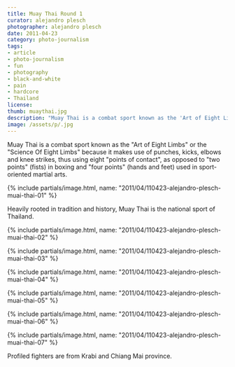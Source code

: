 ```yaml
---
title: Muay Thai Round 1
curator: alejandro plesch
photographer: alejandro plesch
date: 2011-04-23
category: photo-journalism
tags:
- article
- photo-journalism
- fun
- photography
- black-and-white
- pain
- hardcore
- Thailand
license:
thumb: muaythai.jpg
description: "Muay Thai is a combat sport known as the 'Art of Eight Limbs' or the 'Science Of Eight Limbs' because it makes use of punches, kicks, elbows and knee strikes, thus using eight points of contact, as opposed to two points, fists, in boxing and four points, hands and feet, used in sport-oriented martial arts."
image: /assets/p/.jpg
---
```


Muay Thai is a combat sport known as the "Art of Eight Limbs" or the "Science Of Eight Limbs" because it makes use of punches, kicks, elbows and knee strikes, thus using eight "points of contact", as opposed to "two points" (fists) in boxing and "four points" (hands and feet) used in sport-oriented martial arts.

{% include partials/image.html, name: "2011/04/110423-alejandro-plesch-muai-thai-01" %}

Heavily rooted in tradition and history, Muay Thai is the national sport of Thailand.   

{% include partials/image.html, name: "2011/04/110423-alejandro-plesch-muai-thai-02" %}


{% include partials/image.html, name: "2011/04/110423-alejandro-plesch-muai-thai-03" %}


{% include partials/image.html, name: "2011/04/110423-alejandro-plesch-muai-thai-04" %}


{% include partials/image.html, name: "2011/04/110423-alejandro-plesch-muai-thai-05" %}


{% include partials/image.html, name: "2011/04/110423-alejandro-plesch-muai-thai-06" %}


{% include partials/image.html, name: "2011/04/110423-alejandro-plesch-muai-thai-07" %}

Profiled fighters are from Krabi and Chiang Mai province.
